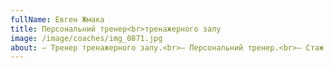```yaml
---
fullName: Евген Жмака
title: Персональний тренер<br>тренажерного залу
image: /image/coaches/img_0871.jpg
about: – Тренер тренажерного залу.<br>– Персональний тренер.<br>– Стаж власних тренувань 10 років.
---
```

